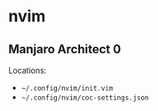 # nvim

## Manjaro Architect 0

Locations:
 - `~/.config/nvim/init.vim`
 - `~/.config/nvim/coc-settings.json`
